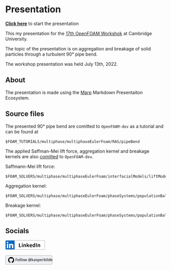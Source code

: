 # Presentation
[**Click here**](https://kasperbilde.github.io/openfoam-workshop/) to start the presentation

This my presentation for the [17th OpenFOAM Workshok](https://openfoamworkshop.org/) at Cambridge University.

The topic of the presentation is on aggregation and breakage of solid particles through a turbulent 90° pipe bend.

The workshop presentation was held July 13th, 2022.

## About
The presentation is made using the [Marp](marp.app) Markdown Presentaiton Ecosystem.

## Source files
The presented 90° pipe bend are comitted to `OpenFOAM-dev` as a tutorial and can be found at
```
$FOAM_TUTORIALS/multiphase/multiphaseEulerFoam/RAS/pipeBend
```
The applied Saffman-Mei lift force, aggregation kernel and breakage kernels are also <a href="https://github.com/OpenFOAM/OpenFOAM-dev/commit/b4bcb29d6a8d8cc0b7576934ece1f0fafaddfccc" target="_blank">comitted</a> to `OpenFOAM-dev`.

Saffmann-Mei lift force:
```
$FOAM_SOLVERS/multiphase/multiphaseEulerFoam/interfacialModels/liftModels/SaffmanMei
```

Aggregation kernel:
```
$FOAM_SOLVERS/multiphase/multiphaseEulerFoam/phaseSystems/populationBalanceModel/coalescenceModels/AdachiStuartFokkink
```

Breakage kernel:
```
$FOAM_SOLVERS/multiphase/multiphaseEulerFoam/phaseSystems/populationBalanceModel/breakupModels/Kusters
```

## Socials
<a
    href="https://www.linkedin.com/in/kasper-gram-bilde/" target="_blank">
    <p>
        <img src="visuals/linkedin.svg" alt="LinkedIn" height="30"/>
    </p>
</a>
<a href="https://www.github.com/kasperbilde/" target="_blank"><img src="visuals/github_kasperbilde.svg" alt="LinkedIn" height="30"/></a>